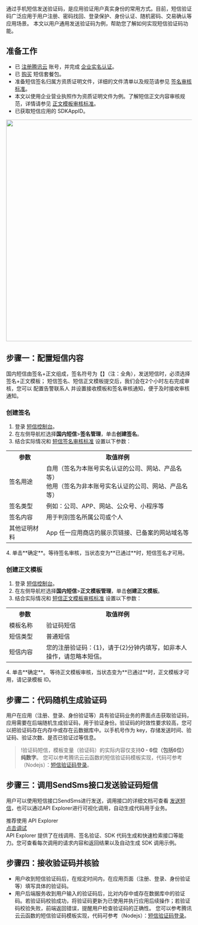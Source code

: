 通过手机短信发送验证码，是应用验证用户真实身份的常用方式。目前，短信验证码广泛应用于用户注册、密码找回、登录保护、身份认证、随机密码、交易确认等应用场景。
本文以用户通用发送验证码为例，帮助您了解如何实现短信验证码功能。

## 准备工作
- 已 [注册腾讯云](https://cloud.tencent.com/document/product/378/17985) 账号，并完成 [企业实名认证](https://cloud.tencent.com/document/product/378/10496)。
- 已 [购买](https://cloud.tencent.com/document/product/382/18060) 短信套餐包。
- 准备短信签名归属方资质证明文件，详细的文件清单以及规范请参见 [签名审核标准](https://cloud.tencent.com/document/product/382/39022)。
- 本文以使用企业营业执照作为资质证明文件为例。了解短信正文内容审核规范，详情请参见 [正文模板审核标准](https://cloud.tencent.com/document/product/382/39023)。
- 已获取短信应用的 SDKAppID。
<img src="https://qcloudimg.tencent-cloud.cn/raw/37ed0a053cc44e76fccbaaa490f4d1b4.png" width="600"/>

## 步骤一：配置短信内容[](id:Step1)
国内短信由签名+正文组成，签名符号为【】（注：全角），发送短信时，必须选择签名+正文模板；
短信签名、短信正文模板提交后，我们会在2个小时左右完成审核，您可以  配置告警联系人 并设置接收模板和签名审核通知，便于及时接收审核通知。

### 创建签名[](id:Step1_1)

1. 登录 [短信控制台](https://console.cloud.tencent.com/smsv2)。
2.  在左侧导航栏选择**国内短信**>**签名管理**，单击**创建签名**。
3.  结合实际情况和 [短信签名审核标准](https://cloud.tencent.com/document/product/382/39022) 设置以下参数：
<table>
<tr>
					 <th width="20%">参数</th>  
					 <th >取值样例</th>  
</tr>
<tr>      
       <td>签名用途</td>   
	     <td>
       自用（签名为本账号实名认证的公司、网站、产品名等）<br>
       他用（签名为非本账号实名认证的公司、网站、产品名等）</td>   
</tr> 
<tr>      
       <td>签名类型</td>   
	     <td>例如：公司、APP、网站、公众号、小程序等</td>   
</tr> 
<tr>      
       <td>签名内容</td>   
	     <td>用于判别签名所属公司或个人</td>   
</tr> 
<tr>      
       <td>其他证明材料</td>   
	   <td> App 任一应用商店的展示页链接、已备案的网站域名等</td>    
</tr> 
</table>
4. 单击**确定**。等待签名审核，当状态变为**已通过**时，短信签名才可用。


### 创建正文模板[](id:Step1_2)
1. 登录 [短信控制台](https://console.cloud.tencent.com/smsv2)。
2. 在左侧导航栏选择**国内短信**>**正文模板管理**，单击**创建正文模板**。
3. 结合实际情况和 [短信正文模板审核标准](https://cloud.tencent.com/document/product/382/39023) 设置以下参数：
 <table>
     <tr>
         <th width="20%">参数</th>  
         <th>取值样例</th>  
     </tr>
	 <tr>      
        <td>模板名称</td>   
	     <td>验证码短信</td>   
     </tr> 
	 <tr>      
        <td>短信类型</td>   
	     <td>普通短信</td>   
     </tr> 
	 <tr>      
        <td>短信内容</td>   
	     <td>您的注册验证码：{1}，请于{2}分钟内填写，如非本人操作，请忽略本短信。</td>   
     </tr> 
</table>
4. 单击**确定**。
等待正文模板审核，当状态变为**已通过**时，正文模板才可用，请记录模板 ID。

## 步骤二：代码随机生成验证码[](id:Step2)
用户在应用（注册、登录、身份验证等）具有验证码业务的界面点击获取验证码，应用需要在后端随机生成验证码，用于验证身份。验证码的时效性要求较高，您可以把验证码存在内存中或存在云数据库中。以手机号作为 key，存储发送时间、验证码、验证次数、是否已验证过等信息。

>!验证码短信，模板变量（验证码）的实际内容仅支持**0 - 6位（包括6位）纯数字**。
您可以参考腾讯云云函数的短信验证码模板实现，代码可参考（Nodejs）：[短信验证码登录](https://github.com/tencentyun/serverless-demo/tree/master/Nodejs8.9-SmsVerificationCode)。

## 步骤三：调用SendSms接口发送验证码短信[](id:Step3)
用户可以使用短信接口SendSms进行发送，调用接口的详细文档可查看 [发送短信](https://cloud.tencent.com/document/product/382/55981)，也可以通过API Explorer进行可视化调用，自动生成代码用于业务。

<div class="rno-api-explorer">
    <div class="rno-api-explorer-inner">
        <div class="rno-api-explorer-hd">
            <div class="rno-api-explorer-title">
                推荐使用 API Explorer
            </div>
            <a href="https://console.cloud.tencent.com/api/explorer?Product=sms&Version=2021-01-11&Action=SendSms" class="rno-api-explorer-btn" hotrep="doc.api.explorerbtn"><i class="rno-icon-explorer"></i>点击调试</a>
        </div>
        <div class="rno-api-explorer-body">
            <div class="rno-api-explorer-cont">
                API Explorer 提供了在线调用、签名验证、SDK 代码生成和快速检索接口等能力。您可查看每次调用的请求内容和返回结果以及自动生成 SDK 调用示例。
            </div>
        </div>
    </div>
</div>

## 步骤四：接收验证码并核验[](id:Step4)
- 用户收到短信验证码后，在规定时间内，在应用页面（注册、登录、身份验证等）填写具体的验证码。
- 用户后端服务收到用户输入的验证码后，比对内存中或存在数据库中的验证码。若验证码校验成功，将验证码更新为已使用并执行应用后续操作；若验证码校验失败，前端返回错误，提醒用户检查验证码的正确性。
您可以参考腾讯云云函数的短信验证码模板实现，代码可参考（Nodejs）：[短信验证码登录](https://github.com/tencentyun/serverless-demo/tree/master/Nodejs8.9-SmsVerificationCode)。

